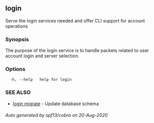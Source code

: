 ## login

Serve the login services needed and offer CLI support for account operations

### Synopsis

The purpose of the login service is to handle packets related to user account login and server selection.

### Options

```
  -h, --help   help for login
```

### SEE ALSO

* [login migrate](login_migrate.md)	 - Update database schema

###### Auto generated by spf13/cobra on 20-Aug-2020

